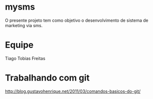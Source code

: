 mysms
=====

O presente projeto tem como objetivo o desenvolvimento de sistema de marketing via sms.



Equipe
======

Tiago Tobias Freitas



Trabalhando com git
======

http://blog.gustavohenrique.net/2011/03/comandos-basicos-do-git/
